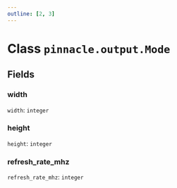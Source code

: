 ```yaml
---
outline: [2, 3]
---
```


# Class `pinnacle.output.Mode`




## Fields

### width

`width`: <code>integer</code>



### height

`height`: <code>integer</code>



### refresh_rate_mhz

`refresh_rate_mhz`: <code>integer</code>




